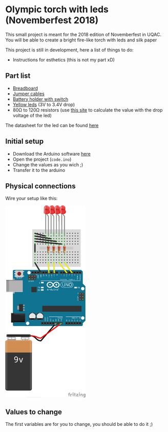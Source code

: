 # Olympic torch with leds (Novemberfest 2018)
This small project is meant for the 2018 edition of Novemberfest in UQAC.
You will be able to create a bright fire-like torch with leds and silk paper

This project is still in development, here a list of things to do:

* Instructions for esthetics (this is not my part xD)

## Part list

* <a href="https://www.adafruit.com/product/65" target="_blank">Breadboard</a>
* <a href="https://www.adafruit.com/product/759" target="_blank">Jumper cables</a>
* <a href="https://www.adafruit.com/product/67" target="_blank">Battery holder with switch</a>
* <a href="https://www.adafruit.com/product/2700" target="_blank">Yellow leds</a> (3V to 3.4V drop) 
* 80Ω to 120Ω resistors (use <a href="http://ledcalc.com/" target="_blank">this site</a> to calculate the value with the drop voltage of the led)

The datasheet for the led can be found <a href="https://cdn-shop.adafruit.com/product-files/2700/FLR-50T04-PY6__2012.02.22_.pdf" target="_blank">here</a>

## Initial setup

* Download the Arduino software <a href="https://www.arduino.cc/en/Main/Software" target="_blank">here</a>
* Open the project (`code.ino`)
* Change the values as you wich ;)
* Transfer it to the arduino

## Physical connections

Wire your setup like this:

<img src="https://raw.githubusercontent.com/Eradash/torche-olympique-leds/master/schema.png" width="250" height="600" />

## Values to change

The first variables are for you to change, you should be able to do it ;)

